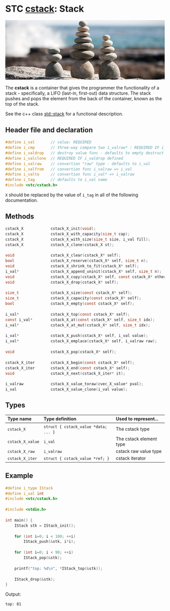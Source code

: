 # STC [cstack](../include/stc/cstack.h): Stack
![Stack](pics/stack.jpg)

The **cstack** is a container that gives the programmer the functionality of a stack - specifically, a LIFO (last-in, first-out) data structure. The stack pushes and pops the element from the back of the container, known as the top of the stack.

See the c++ class [std::stack](https://en.cppreference.com/w/cpp/container/stack) for a functional description.

## Header file and declaration

```c
#define i_val       // value: REQUIRED
#define i_cmp       // three-way compare two i_valraw* : REQUIRED IF i_valraw is a non-integral type
#define i_valdrop   // destroy value func - defaults to empty destruct
#define i_valclone  // REQUIRED IF i_valdrop defined
#define i_valraw    // convertion "raw" type - defaults to i_val
#define i_valfrom   // convertion func i_valraw => i_val
#define i_valto     // convertion func i_val* => i_valraw
#define i_tag       // defaults to i_val name
#include <stc/cstack.h>
```
`X` should be replaced by the value of `i_tag` in all of the following documentation.

## Methods

```c
cstack_X            cstack_X_init(void);
cstack_X            cstack_X_with_capacity(size_t cap);
cstack_X            cstack_X_with_size(size_t size, i_val fill);
cstack_X            cstack_X_clone(cstack_X st);

void                cstack_X_clear(cstack_X* self);
bool                cstack_X_reserve(cstack_X* self, size_t n);
void                cstack_X_shrink_to_fit(cstack_X* self);
i_val*              cstack_X_append_uninit(cstack_X* self, size_t n);
void                cstack_X_copy(cstack_X* self, const cstack_X* other);
void                cstack_X_drop(cstack_X* self);                       // destructor

size_t              cstack_X_size(const cstack_X* self);
size_t              cstack_X_capacity(const cstack_X* self);
bool                cstack_X_empty(const cstack_X* self);

i_val*              cstack_X_top(const cstack_X* self);
const i_val*        cstack_X_at(const cstack_X* self, size_t idx);
i_val*              cstack_X_at_mut(cstack_X* self, size_t idx);

i_val*              cstack_X_push(cstack_X* self, i_val value);
i_val*              cstack_X_emplace(cstack_X* self, i_valraw raw);

void                cstack_X_pop(cstack_X* self);

cstack_X_iter       cstack_X_begin(const cstack_X* self);
cstack_X_iter       cstack_X_end(const cstack_X* self);
void                cstack_X_next(cstack_X_iter* it);

i_valraw            cstack_X_value_toraw(cvec_X_value* pval);
i_val               cstack_X_value_clone(i_val value);
```

## Types

| Type name           | Type definition                      | Used to represent...        |
|:--------------------|:-------------------------------------|:----------------------------|
| `cstack_X`          | `struct { cstack_value *data; ... }` | The cstack type             |
| `cstack_X_value`    | `i_val`                              | The cstack element type     |
| `cstack_X_raw`      | `i_valraw`                           | cstack raw value type       |
| `cstack_X_iter`     | `struct { cstack_value *ref; }`      | cstack iterator             |

## Example
```c
#define i_type IStack
#define i_val int
#include <stc/cstack.h>

#include <stdio.h>

int main() {
    IStack stk = IStack_init();

    for (int i=0; i < 100; ++i)
        IStack_push(&stk, i*i);

    for (int i=0; i < 90; ++i)
        IStack_pop(&stk);

    printf("top: %d\n", *IStack_top(&stk));

    IStack_drop(&stk);
}
```
Output:
```
top: 81
```
